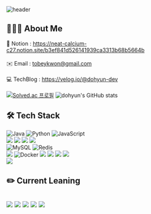 ![header](https://capsule-render.vercel.app/api?type=Rounded&color=438CB5&height=150&section=header&text=Hi,%20I'm%20Dohyun&fontSize=90&fontColor=FFFFFF)

## 🧑🏻‍💻 About Me
🤗 Notion : https://neat-calcium-c27.notion.site/b3ef841d526141939ca3313b68b5664b
</br></br>
✉️ Email : tobeykwon@gmail.com
</br></br>
💻 TechBlog : https://velog.io/@dohyun-dev 
</br></br>
[![Solved.ac 프로필](http://mazassumnida.wtf/api/v2/generate_badge?boj=tobikwon0425)](https://solved.ac/tobikwon0425)
![dohyun's GitHub stats](https://github-readme-stats.vercel.app/api?username=dohyun-dev&theme=react&show_icons=true) </br>

## 🛠 Tech Stack 
![Java](https://img.shields.io/badge/java-%23ED8B00.svg?style=for-the-badge&logo=java&logoColor=white)
![Python](https://img.shields.io/badge/python-3776AB?style=for-the-badge&logo=python&logoColor=white)
![JavaScript](https://img.shields.io/badge/JavaScript-F7DF1E?style=for-the-badge&logo=JavaScript&logoColor=black)
</br>
<img src="https://img.shields.io/badge/Spring Boot-6DB33F?style=for-the-badge&logo=Spring Boot&logoColor=white">
<img src="https://img.shields.io/badge/FastAPI-009688?style=for-the-badge&logo=FastAPI&logoColor=white">
<img src="https://img.shields.io/badge/JDBC Template-6DB33F?style=for-the-badge&logo=Spring Boot&logoColor=white">
<img src="https://img.shields.io/badge/JPA-59666C?style=for-the-badge&logo=Hibernate&logoColor=white">
</br>
![MySQL](https://img.shields.io/badge/MySQL-4479A1?style=for-the-badge&logo=MySQL&logoColor=white)
![Redis](https://img.shields.io/badge/Redis-DC382D?style=for-the-badge&logo=Redis&logoColor=white)
</br>
<img src="https://img.shields.io/badge/Amazon EC2-FF9900?style=for-the-badge&logo=Amazon EC2&logoColor=white">
![Docker](https://img.shields.io/badge/Docker-2496ED?style=for-the-badge&logo=Docker&logoColor=white)
<img src="https://img.shields.io/badge/NGINX-009639?style=for-the-badge&logo=NGINX&logoColor=white">
<img src="https://img.shields.io/badge/Jenkins-D24939?style=for-the-badge&logo=Jenkins&logoColor=white">
<img src="https://img.shields.io/badge/Apache Hadoop-66CCFF?style=for-the-badge&logo=apachehadoop&logoColor=white">
<img src="https://img.shields.io/badge/Apache Spark-E25A1C?style=for-the-badge&logo=apachespark&logoColor=white">
</br>
<img src="https://img.shields.io/badge/Android-3DDC84?style=for-the-badge&logo=Android&logoColor=white">

## ✏️ Current Leaning
<img src="https://img.shields.io/badge/Apache Kafka-231F20?style=for-the-badge&logo=Apache Kafka&logoColor=white"> <img src="https://img.shields.io/badge/Elastic Stack-005571?style=for-the-badge&logo=Elasticsearch&logoColor=white"> <img src="https://img.shields.io/badge/PyTorch-EE4C2C?style=for-the-badge&logo=PyTorch&logoColor=white"> <img src="https://img.shields.io/badge/scikit learn-F7931E?style=for-the-badge&logo=scikit-learn&logoColor=white"> <img src="https://img.shields.io/badge/Kubernetes-326CE5?style=for-the-badge&logo=Kubernetes&logoColor=white">
-

